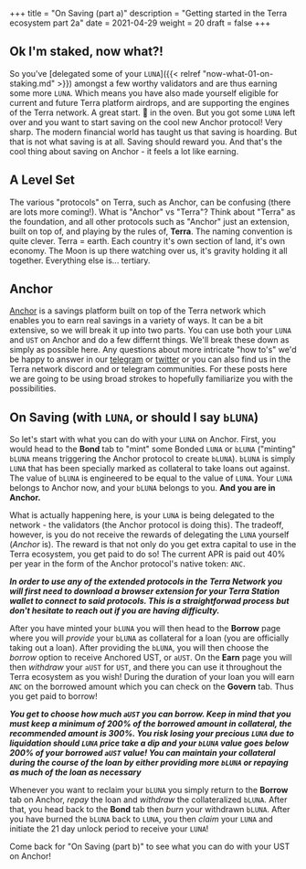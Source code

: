 +++ 
title = "On Saving (part a)" 
description = "Getting started in the Terra ecosystem part 2a" 
date = 2021-04-29
weight = 20 
draft = false 
+++

## Ok I'm staked, now what?!

So you've [delegated some of your `LUNA`]({{< relref "now-what-01-on-staking.md" >}}) amongst a few worthy validators and are thus earning some more `LUNA`.  Which means you have also made yourself eligible for current and future Terra platform airdrops, and are supporting the engines of the Terra network.  A great start.  🥩 in the oven.  But you got some `LUNA` left over and you want to start saving on the cool new Anchor protocol!  Very sharp.  The modern financial world has taught us that saving is hoarding.  But that is not what saving is at all.  Saving should reward you.  And that's the cool thing about saving on Anchor - it feels a lot like earning.  

## A Level Set

The various "protocols" on Terra, such as Anchor, can be confusing (there are lots more coming!).  What is "Anchor" vs "Terra"?  Think about "Terra" as the foundation, and all other protocols such as "Anchor" just an extension, built on top of, and playing by the rules of, **Terra**.  The naming convention is quite clever.  Terra = earth.  Each country it's own section of land, it's own economy.  The Moon is up there watching over us, it's gravity holding it all together.  Everything else is... tertiary.  

## Anchor  

[Anchor](https://anchorprotocol.com/) is a savings platform built on top of the Terra network which enables you to earn real savings in a variety of ways.  It can be a bit extensive, so we will break it up into two parts.  You can use both your `LUNA` and `UST` on Anchor and do a few differnt things.  We'll break these down as simply as possible here.  Any questions about more intricate "how to's" we'd be happy to answer in our [telegram](https://t.me/rnodec_terra) or [twitter](https://twitter.com/RnodeC) or you can also find us in the Terra network discord and or telegram communities.  For these posts here we are going to be using broad strokes to hopefully familiarize you with the possibilities.  

## On Saving (with `LUNA`, or should I say `bLUNA`)

So let's start with what you can do with your `LUNA` on Anchor.  First, you would head to the **Bond** tab to "mint" some Bonded `LUNA` or `bLUNA` ("minting" `bLUNA` means triggering the Anchor protocol to create `bLUNA`).  `bLUNA` is simply `LUNA` that has been specially marked as collateral to take loans out against.  The value of `bLUNA` is engineered to be equal to the value of `LUNA`.  Your `LUNA` belongs to Anchor now, and your `bLUNA` belongs to you.  **And you are in Anchor.**      

What is actually happening here, is your `LUNA` is being delegated to the network - the validators (the Anchor protocol is doing this).  The tradeoff, however, is you do not receive the rewards of delegating the `LUNA` yourself (*Anchor* is).  The reward is that not only do you get extra capital to use in the Terra ecosystem, you get paid to do so!  The current APR is paid out 40% per year in the form of the Anchor protocol's native token: `ANC`. 

**_In order to use any of the extended protocols in the Terra Network you will first need to download a browser extension for your Terra Station wallet to connect to said protocols. This is a straightforwad process but don't hesitate to reach out if you are having difficulty._**  


After you have minted your `bLUNA` you will then head to the **Borrow** page where you will *provide* your `bLUNA` as collateral for a loan (you are officially taking out a loan).  After providing the `bLUNA`, you will then choose the *borrow* option to receive Anchored UST, or `aUST`.  On the **Earn** page you will then *withdraw* your `aUST` for `UST`, and there you can use it throughout the Terra ecosystem as you wish!  During the duration of your loan you will earn `ANC` on the borrowed amount which you can check on the **Govern** tab.  Thus you get paid to borrow!

**_You get to choose how much `aUST` you can borrow. Keep in mind that you must keep a minimum of 200% of the borrowed amount in collateral, the recommended amount is 300%. You risk losing your precious `LUNA` due to liquidation should `LUNA` price take a dip and your `bLUNA` value goes below 200% of your borrowed `aUST` value! You can maintain your collateral during the course of the loan by either providing more `bLUNA` or repaying as much of the loan as necessary_**  

Whenever you want to reclaim your `bLUNA` you simply return to the **Borrow** tab on Anchor, *repay* the loan and *withdraw* the collateralized `bLUNA`.  After that, you head back to the **Bond** tab then *burn* your withdrawn `bLUNA`.  After you have burned the `bLUNA` back to `LUNA`, you then *claim* your `LUNA` and initiate the 21 day unlock period to receive your `LUNA`!  


Come back for "On Saving (part b)" to see what you can do with your UST on Anchor!
